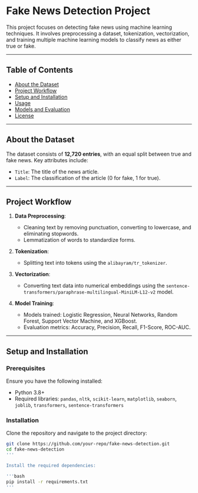# Fake News Detection Project

This project focuses on detecting fake news using machine learning techniques. It involves preprocessing a dataset, tokenization, vectorization, and training multiple machine learning models to classify news as either true or fake.

---

## Table of Contents

- [About the Dataset](#about-the-dataset)
- [Project Workflow](#project-workflow)
- [Setup and Installation](#setup-and-installation)
- [Usage](#usage)
- [Models and Evaluation](#models-and-evaluation)
- [License](#license)

---

## About the Dataset

The dataset consists of **12,720 entries**, with an equal split between true and fake news. Key attributes include:
- `Title`: The title of the news article.
- `Label`: The classification of the article (0 for fake, 1 for true).

---

## Project Workflow

1. **Data Preprocessing**:
    - Cleaning text by removing punctuation, converting to lowercase, and eliminating stopwords.
    - Lemmatization of words to standardize forms.

2. **Tokenization**:
    - Splitting text into tokens using the `alibayram/tr_tokenizer`.

3. **Vectorization**:
    - Converting text data into numerical embeddings using the `sentence-transformers/paraphrase-multilingual-MiniLM-L12-v2` model.

4. **Model Training**:
    - Models trained: Logistic Regression, Neural Networks, Random Forest, Support Vector Machine, and XGBoost.
    - Evaluation metrics: Accuracy, Precision, Recall, F1-Score, ROC-AUC.

---

## Setup and Installation

### Prerequisites

Ensure you have the following installed:
- Python 3.8+
- Required libraries: `pandas`, `nltk`, `scikit-learn`, `matplotlib`, `seaborn`, `joblib`, `transformers`, `sentence-transformers`

### Installation

Clone the repository and navigate to the project directory:

```bash
git clone https://github.com/your-repo/fake-news-detection.git
cd fake-news-detection
'''

Install the required dependencies:

'''bash
pip install -r requirements.txt
'''


